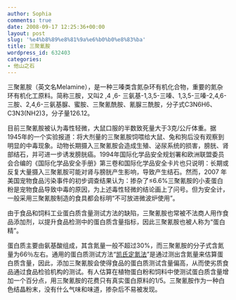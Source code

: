 ```yaml
---
author: Sophia
comments: true
date: 2008-09-17 12:25:36+00:00
layout: post
slug: '%e4%b8%89%e8%81%9a%e6%b0%b0%e8%83%ba'
title: 三聚氰胺
wordpress_id: 632403
categories:
- 他山之石
---
```


三聚氰胺（英文名Melamine），是一种三嗪类含氮杂环有机化合物，重要的氮杂环有机化工原料。简称三胺，又叫2 ,4 ,6- 三氨基-1,3,5-三嗪、1,3,5-三嗪-2,4,6-三胺、2,4,6-三氨基脲、蜜胺、三聚氰酰胺、氰脲三酰胺，分子式C3N6H6、C3N3(NH2)3，分子量126.12。

目前三聚氰胺被认为毒性轻微，大鼠口服的半数致死量大于3克/公斤体重。据1945年的一个实验报道：将大剂量的三聚氰胺饲喂给大鼠、兔和狗后没有观察到明显的中毒现象。动物长期摄入三聚氰胺会造成生殖、泌尿系统的损害，膀胱、肾部结石，并可进一步诱发膀胱癌。1994年国际化学品安全规划署和欧洲联盟委员会合编的《国际化学品安全手册》第三卷和国际化学品安全卡片也只说明：长期或反复大量摄入三聚氰胺可能对肾与膀胱产生影响，导致产生结石。然而，2007 年美国宠物食品污染事件的初步调查结果认为：掺杂了≤6.6%三聚氰胺的小麦蛋白粉是宠物食品导致中毒的原因，为上述毒性轻微的结论画上了问号。但为安全计，一般采用三聚氰胺制造的食具都会标明“不可放进微波炉使用”。 

由于食品和饲料工业蛋白质含量测试方法的缺陷，三聚氰胺也常被不法商人用作食品添加剂，以提升食品检测中的蛋白质含量指标，因此三聚氰胺也被人称为“蛋白精”。

蛋白质主要由氨基酸组成，其含氮量一般不超过30%，而三聚氰胺的分子式含氮量为66％左右。通用的蛋白质测试方法“[凯氏定氮法](http://baike.baidu.com/view/606854.htm)”是通过测出含氮量来估算蛋白质含量，因此，添加三聚氰胺会使得食品的蛋白质测试含量偏高，从而使劣质食品通过食品检验机构的测试。有人估算在植物蛋白粉和饲料中使测试蛋白质含量增加一个百分点，用三聚氰胺的花费只有真实蛋白原料的1/5。三聚氰胺作为一种白色结晶粉末，没有什么气味和味道，掺杂后不易被发现。
